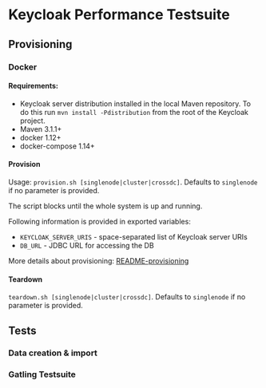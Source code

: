 # Keycloak Performance Testsuite

## Provisioning

### Docker

#### Requirements:
- Keycloak server distribution installed in the local Maven repository. To do this run `mvn install -Pdistribution` from the root of the Keycloak project.
- Maven 3.1.1+
- docker 1.12+
- docker-compose 1.14+

#### Provision

Usage: `provision.sh [singlenode|cluster|crossdc]`. Defaults to `singlenode` if no parameter is provided.

The script blocks until the whole system is up and running.

Following information is provided in exported variables:
- `KEYCLOAK_SERVER_URIS` - space-separated list of Keycloak server URIs
- `DB_URL` - JDBC URL for accessing the DB

More details about provisioning: [README-provisioning](README-provisioning.md)

#### Teardown

`teardown.sh [singlenode|cluster|crossdc]`. Defaults to `singlenode` if no parameter is provided.

## Tests

### Data creation & import

### Gatling Testsuite
